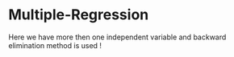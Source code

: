 # Multiple-Regression
Here we have more then one independent variable and backward elimination method is used !
